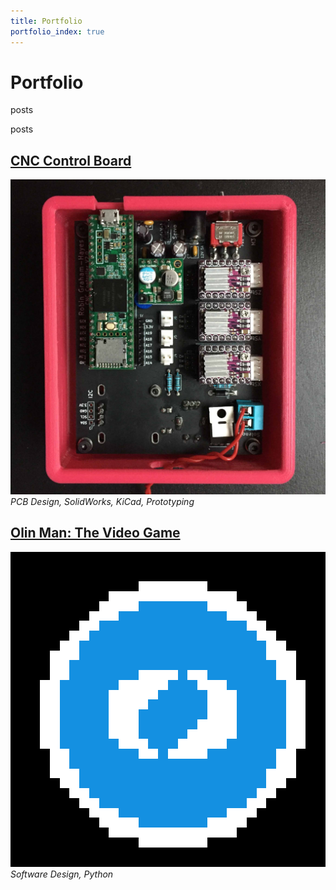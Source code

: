 ```yaml
---
title: Portfolio
portfolio_index: true
---
```



# Portfolio

posts

<posts/>
posts

## [CNC Control Board](./CNC_Board.md)
![alt](./media/CNC/CNC_Board.jpg)
*PCB Design, SolidWorks, KiCad, Prototyping*


## [Olin Man: The Video Game](./Olin_Man.md)
![alt](./media/OlinMan/OlinMan.png)
*Software Design, Python*